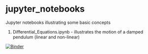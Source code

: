 # jupyter_notebooks

Jupyter notebooks illustrating some basic concepts

1. Differential_Equations.ipynb - illustrates the motion of a damped pendulum (linear and non-linear)



[![Binder](https://mybinder.org/badge.svg)](https://mybinder.org/v2/gh/maj4e/jupyter_notebooks/blob/master/Differential_Equations.ipynb/master)
